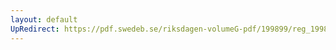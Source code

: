 ```yaml
---
layout: default
UpRedirect: https://pdf.swedeb.se/riksdagen-volumeG-pdf/199899/reg_199899/reg_199899_0354.pdf
---
```

